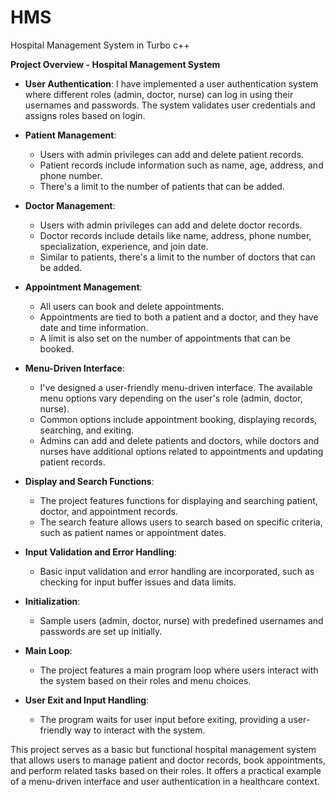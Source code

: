 # HMS
Hospital Management System in Turbo c++


**Project Overview - Hospital Management System**

- **User Authentication**: I have implemented a user authentication system where different roles (admin, doctor, nurse) can log in using their usernames and passwords. The system validates user credentials and assigns roles based on login.

- **Patient Management**:
  - Users with admin privileges can add and delete patient records.
  - Patient records include information such as name, age, address, and phone number.
  - There's a limit to the number of patients that can be added.

- **Doctor Management**:
  - Users with admin privileges can add and delete doctor records.
  - Doctor records include details like name, address, phone number, specialization, experience, and join date.
  - Similar to patients, there's a limit to the number of doctors that can be added.

- **Appointment Management**:
  - All users can book and delete appointments.
  - Appointments are tied to both a patient and a doctor, and they have date and time information.
  - A limit is also set on the number of appointments that can be booked.

- **Menu-Driven Interface**:
  - I've designed a user-friendly menu-driven interface. The available menu options vary depending on the user's role (admin, doctor, nurse).
  - Common options include appointment booking, displaying records, searching, and exiting.
  - Admins can add and delete patients and doctors, while doctors and nurses have additional options related to appointments and updating patient records.

- **Display and Search Functions**:
  - The project features functions for displaying and searching patient, doctor, and appointment records.
  - The search feature allows users to search based on specific criteria, such as patient names or appointment dates.

- **Input Validation and Error Handling**:
  - Basic input validation and error handling are incorporated, such as checking for input buffer issues and data limits.

- **Initialization**:
  - Sample users (admin, doctor, nurse) with predefined usernames and passwords are set up initially.

- **Main Loop**:
  - The project features a main program loop where users interact with the system based on their roles and menu choices.

- **User Exit and Input Handling**:
  - The program waits for user input before exiting, providing a user-friendly way to interact with the system.

This project serves as a basic but functional hospital management system that allows users to manage patient and doctor records, book appointments, and perform related tasks based on their roles. It offers a practical example of a menu-driven interface and user authentication in a healthcare context.
